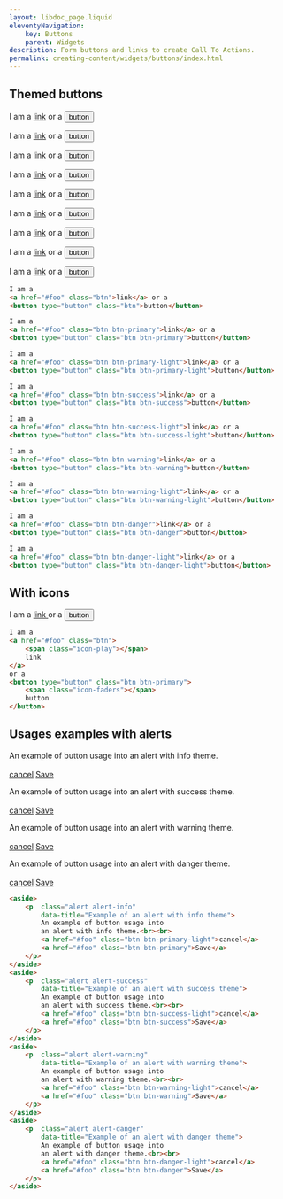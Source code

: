 ```yaml
---
layout: libdoc_page.liquid
eleventyNavigation:
    key: Buttons
    parent: Widgets
description: Form buttons and links to create Call To Actions.
permalink: creating-content/widgets/buttons/index.html
---
```

## Themed buttons

I am a 
<a href="#foo" class="btn">link</a> or a
<button type="button" class="btn">button</button>

I am a 
<a href="#foo" class="btn btn-primary">link</a> or a 
<button type="button" class="btn btn-primary">button</button>

I am a 
<a href="#foo" class="btn btn-primary-light">link</a> or a 
<button type="button" class="btn btn-primary-light">button</button>

I am a 
<a href="#foo" class="btn btn-success">link</a> or a 
<button type="button" class="btn btn-success">button</button>

I am a 
<a href="#foo" class="btn btn-success-light">link</a> or a 
<button type="button" class="btn btn-success-light">button</button>

I am a 
<a href="#foo" class="btn btn-warning">link</a> or a 
<button type="button" class="btn btn-warning">button</button>

I am a 
<a href="#foo" class="btn btn-warning-light">link</a> or a 
<button type="button" class="btn btn-warning-light">button</button>

I am a 
<a href="#foo" class="btn btn-danger">link</a> or a 
<button type="button" class="btn btn-danger">button</button>

I am a 
<a href="#foo" class="btn btn-danger-light">link</a> or a 
<button type="button" class="btn btn-danger-light">button</button>

```html
I am a 
<a href="#foo" class="btn">link</a> or a
<button type="button" class="btn">button</button>

I am a 
<a href="#foo" class="btn btn-primary">link</a> or a 
<button type="button" class="btn btn-primary">button</button>

I am a 
<a href="#foo" class="btn btn-primary-light">link</a> or a 
<button type="button" class="btn btn-primary-light">button</button>

I am a 
<a href="#foo" class="btn btn-success">link</a> or a 
<button type="button" class="btn btn-success">button</button>

I am a 
<a href="#foo" class="btn btn-success-light">link</a> or a 
<button type="button" class="btn btn-success-light">button</button>

I am a 
<a href="#foo" class="btn btn-warning">link</a> or a 
<button type="button" class="btn btn-warning">button</button>

I am a 
<a href="#foo" class="btn btn-warning-light">link</a> or a 
<button type="button" class="btn btn-warning-light">button</button>

I am a 
<a href="#foo" class="btn btn-danger">link</a> or a 
<button type="button" class="btn btn-danger">button</button>

I am a 
<a href="#foo" class="btn btn-danger-light">link</a> or a 
<button type="button" class="btn btn-danger-light">button</button>
```

## With icons

I am a 
<a href="#foo" class="btn">
    <span class="icon-play"></span> 
    link
</a>
or a 
<button type="button" class="btn btn-primary">
    <span class="icon-faders"></span>
    button
</button>

```html
I am a 
<a href="#foo" class="btn">
    <span class="icon-play"></span> 
    link
</a>
or a 
<button type="button" class="btn btn-primary">
    <span class="icon-faders"></span>
    button
</button>
```

## Usages examples with alerts

<aside>
    <p  class="alert alert-info"
        data-title="Example of an alert with info theme">
        An example of button usage into
        an alert with info theme.<br><br>
        <a href="#foo" class="btn btn-primary-light">cancel</a> 
        <a href="#foo" class="btn btn-primary">Save</a>
    </p>
</aside>
<aside>
    <p  class="alert alert-success"
        data-title="Example of an alert with success theme">
        An example of button usage into
        an alert with success theme.<br><br>
        <a href="#foo" class="btn btn-success-light">cancel</a> 
        <a href="#foo" class="btn btn-success">Save</a>
    </p>
</aside>
<aside>
    <p  class="alert alert-warning"
        data-title="Example of an alert with warning theme">
        An example of button usage into
        an alert with warning theme.<br><br>
        <a href="#foo" class="btn btn-warning-light">cancel</a> 
        <a href="#foo" class="btn btn-warning">Save</a>
    </p>
</aside>
<aside>
    <p  class="alert alert-danger"
        data-title="Example of an alert with danger theme">
        An example of button usage into
        an alert with danger theme.<br><br>
        <a href="#foo" class="btn btn-danger-light">cancel</a> 
        <a href="#foo" class="btn btn-danger">Save</a>
    </p>
</aside>

```html
<aside>
    <p  class="alert alert-info"
        data-title="Example of an alert with info theme">
        An example of button usage into
        an alert with info theme.<br><br>
        <a href="#foo" class="btn btn-primary-light">cancel</a> 
        <a href="#foo" class="btn btn-primary">Save</a>
    </p>
</aside>
<aside>
    <p  class="alert alert-success"
        data-title="Example of an alert with success theme">
        An example of button usage into
        an alert with success theme.<br><br>
        <a href="#foo" class="btn btn-success-light">cancel</a> 
        <a href="#foo" class="btn btn-success">Save</a>
    </p>
</aside>
<aside>
    <p  class="alert alert-warning"
        data-title="Example of an alert with warning theme">
        An example of button usage into
        an alert with warning theme.<br><br>
        <a href="#foo" class="btn btn-warning-light">cancel</a> 
        <a href="#foo" class="btn btn-warning">Save</a>
    </p>
</aside>
<aside>
    <p  class="alert alert-danger"
        data-title="Example of an alert with danger theme">
        An example of button usage into
        an alert with danger theme.<br><br>
        <a href="#foo" class="btn btn-danger-light">cancel</a> 
        <a href="#foo" class="btn btn-danger">Save</a>
    </p>
</aside>
```